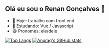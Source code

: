 ## Olá eu sou o Renan Gonçalves 👋

- 🔭 Hoje: trabalho com front end
- 🌱 Estudando: Vue / Javascript
- 😄 Pronomes: ele/dele

[![Top Langs](https://github-readme-stats.vercel.app/api/top-langs/?username=RenanGonca&layout=donut)](https://github.com/anuraghazra/github-readme-stats) [![Anurag's GitHub stats](https://github-readme-stats.vercel.app/api?username=RenanGonca)](https://github.com/anuraghazra/github-readme-stats)
